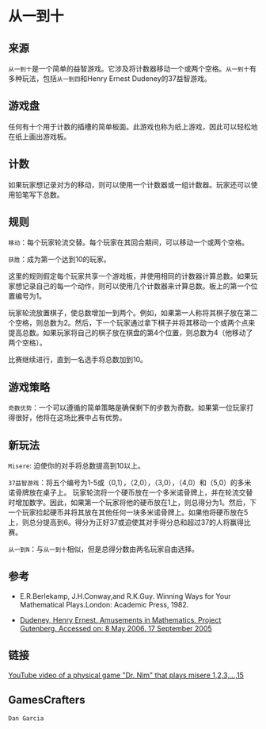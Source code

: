 # 从一到十

## 来源

`从一到十`是一个简单的益智游戏。它涉及将计数器移动一个或两个空格。`从一到十`有多种玩法，包括`从一到四`和Henry Ernest Dudeney的37益智游戏。

## 游戏盘

任何有十个用于计数的插槽的简单板面。此游戏也称为纸上游戏，因此可以轻松地在纸上画出游戏板。

## 计数

如果玩家想记录对方的移动，则可以使用一个计数器或一组计数器。玩家还可以使用铅笔写下总数。

## 规则

`移动`：每个玩家轮流交替。每个玩家在其回合期间，可以移动一个或两个空格。

`获胜`：成为第一个达到10的玩家。

这里的规则假定每个玩家共享一个游戏板，并使用相同的计数器计算总数。如果玩家想记录自己的每一个动作，则可以使用几个计数器来计算总数。板上的第一个位置编号为1。

玩家轮流放置棋子，使总数增加一到两个。例如，如果第一人称将其棋子放在第二个空格，则总数为2。然后，下一个玩家通过拿下棋子并将其移动一个或两个点来提高总数。如果玩家将自己的棋子放在棋盘的第4个位置，则总数为4（他移动了两个空格）。

比赛继续进行，直到一名选手将总数加到10。

## 游戏策略

`奇数优势`：一个可以遵循的简单策略是确保剩下的步数为奇数。如果第一位玩家打得很好，他将在这场比赛中占有优势。

## 新玩法

`Misere`: 迫使你的对手将总数提高到10以上。

`37益智游戏`：将五个编号为1-5或（0,1），（2,0），（3,0），（4,0）和（5,0）的多米诺骨牌放在桌子上。 玩家轮流将一个硬币放在一个多米诺骨牌上，并在轮流交替时增加数字。因此，如果第一个玩家将他的硬币放在1上，则总得分为1。然后，下一个玩家捡起硬币并将其放在其他任何一块多米诺骨牌上。如果他将硬币放在5上，则总分提高到6。得分为正好37或迫使其对手得分总和超过37的人将赢得比赛。

`从一到N`：与`从一到十`相似，但是总得分数由两名玩家自由选择。

## 参考

- E.R.Berlekamp, J.H.Conway,and R.K.Guy. Winning Ways for Your Mathematical Plays.London: Academic Press, 1982.

- [Dudeney, Henry Ernest. Amusements in Mathematics. Project Gutenberg. Accessed on: 8 May 2006. 17 September 2005](http://www.gutenberg.org/ebooks/16713)

## 链接

[YouTube video of a physical game "Dr. Nim" that plays misere 1,2,3,...,15
](http://www.youtube.com/watch?v=oxBghtQ8McA)

## GamesCrafters

`Dan Garcia`

